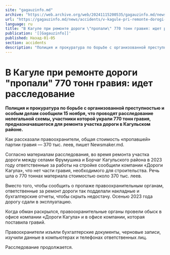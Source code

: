 ```yaml
---
site: "gagauzinfo.md"
archive: "https://web.archive.org/web/20241115200535/gagauzinfo.md/news/accidents/v-kagule-pri-remonte-dorogi-propali-770-tonn-graviya-idet-rassledovanie"
url: "https://gagauzinfo.md/news/accidents/v-kagule-pri-remonte-dorogi-propali-770-tonn-graviya-idet-rassledovanie"
language: ru
title: "В Кагуле при ремонте дороги \"пропали\" 770 тонн гравия: идет расследование"
publication: '[[Gagauzinfo]]'
published: Назад-01-05
section: accidents
description: "Полиция и прокуратура по борьбе с организованной преступностью и особым делам сообщили 15 ноября, что проводят расследование нелегальной схемы, участники которой украли 770 тонн гравия, предназначавшегося для ремонта участка дороги в Кагульском районе."
---
```


# В Кагуле при ремонте дороги "пропали" 770 тонн гравия: идет расследование

**Полиция и прокуратура по борьбе с организованной преступностью и особым делам сообщили 15 ноября, что проводят расследование нелегальной схемы, участники которой украли 770 тонн гравия, предназначавшегося для ремонта участка дороги в Кагульском районе.**

Как рассказали правоохранители, общая стоимость «пропавшей» партии гравия — 370 тыс. леев, пишет Newsmaker.md.

Согласно материалам расследования, во время ремонта участка дороги между селами Фрумушика и Борчаг Кагульского района в 2023 году ответственные за работы на стройке сообщили компании «Дороги Кагула», что нет части гравия, необходимого для строительства. Речь шла о 770 тоннах материала стоимостью около 370 тыс. леев.

Вместо того, чтобы сообщить о пропаже правоохранительным органам, ответственные за ремонт дороги так подделали накладные и бухгалтерские отчеты, чтобы скрыть недостачу. Осенью 2023 года дорогу сдали в эксплуатацию.

Когда обман раскрылся, правоохранительные органы провели обыск в офисе компании «Дороги Кагула» и в офисе компании, которая поставила гравий.

Правоохранители изъяли бухгалтерские документы, черновые записи, изучили данные в компьютерах и телефонах ответственных лиц.

Расследование продолжается.